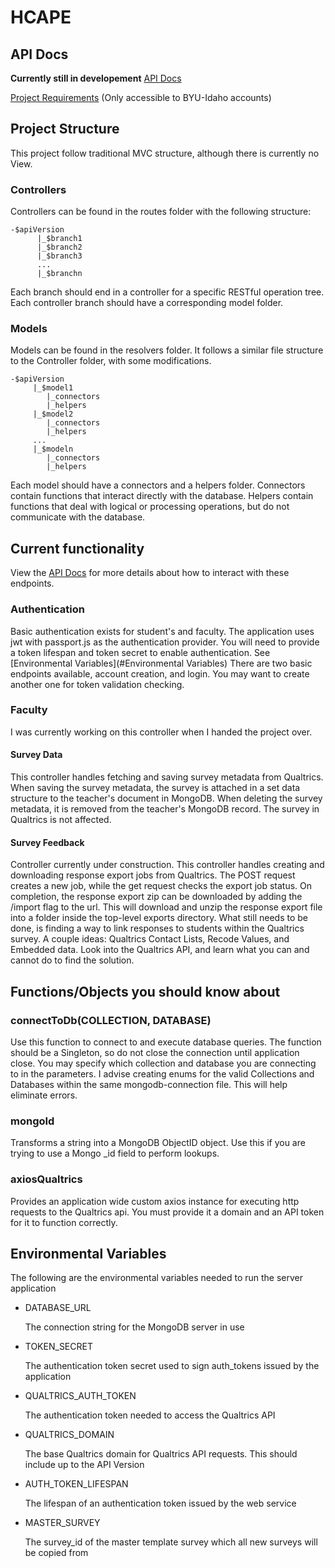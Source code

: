 # HCAPE
## API Docs
**Currently still in developement**
[API Docs](https://app.swaggerhub.com/apis/Mando75/hcape/1.0.0-oas3)

[Project Requirements](https://docs.google.com/document/d/18ynRCsA3ZmNXLF9phwOLyY4Bm5zrEjFXtocZPq8GJtA/edit?usp=sharing) (Only accessible to BYU-Idaho accounts)


## Project Structure
This project follow traditional MVC structure, although there is currently no View.
### Controllers
Controllers can be found in the routes folder with the following structure:
```
-$apiVersion
      |_$branch1
      |_$branch2
      |_$branch3
      ...
      |_$branchn
```
Each branch should end in a controller for a specific RESTful operation tree. Each controller branch should have a corresponding model folder.


### Models
Models can be found in the resolvers folder. It follows a similar file structure to the Controller folder, with some modifications.
```
-$apiVersion
     |_$model1
        |_connectors
        |_helpers
     |_$model2
        |_connectors
        |_helpers
     ...
     |_$modeln
        |_connectors
        |_helpers      
```
Each model should have a connectors and a helpers folder. Connectors contain functions that interact directly with the database.
Helpers contain functions that deal with logical or processing operations, but do not communicate with the database.

## Current functionality
View the [API Docs](https://app.swaggerhub.com/apis/Mando75/hcape/1.0.0-oas3) for more details about how to interact with these endpoints.
### Authentication
Basic authentication exists for student's and faculty. The application uses jwt with passport.js as the authentication provider. 
You will need to provide a token lifespan and token secret to enable authentication. See [Environmental Variables](#Environmental Variables)
There are two basic endpoints available, account creation, and login. You may want
to create another one for token validation checking. 
### Faculty
I was currently working on this controller when I handed the project over.
#### Survey Data
This controller handles fetching and saving survey metadata from Qualtrics. 
When saving the survey metadata, the survey is attached in a set data 
structure to the teacher's document in MongoDB. When deleting the survey 
metadata, it is removed from the teacher's MongoDB record. 
The survey in Qualtrics is not affected.

####  Survey Feedback
Controller currently under construction. This controller handles creating 
and downloading response export jobs from Qualtrics. The POST request creates
a new job, while the get request checks the export job status. On 
completion, the response export zip can be downloaded by adding the 
/import flag to the url. This will download and unzip the response export 
file into a folder inside the top-level exports directory. What still needs
to be done, is finding a way to link responses to students within the Qualtrics survey. 
A couple ideas: Qualtrics Contact Lists, Recode Values, and Embedded data. Look into the 
Qualtrics API, and learn what you can and cannot do to find the solution. 

## Functions/Objects you should know about
### connectToDb(COLLECTION, DATABASE)
  Use this function to connect to and execute database queries. The function should be a Singleton, 
  so do not close the connection until application close. You may specify which collection and database you are connecting to
  in the parameters. I advise creating enums for the valid Collections and Databases
  within the same mongodb-connection file. This will help eliminate errors. 
  
### mongoId
Transforms a string into a MongoDB ObjectID object. Use this if you are trying to use
a Mongo _id field to perform lookups. 

### axiosQualtrics
Provides an application wide custom axios instance for executing http requests to the
Qualtrics api. You must provide it a domain and an API token for it to function correctly.


  
## Environmental Variables
The following are the environmental variables
needed to run the server application

* DATABASE_URL
    
    The connection string for the MongoDB server in use
* TOKEN_SECRET

    The authentication token secret used to sign auth_tokens
    issued by the application
* QUALTRICS_AUTH_TOKEN

    The authentication token needed to access the Qualtrics API
* QUALTRICS_DOMAIN

    The base Qualtrics domain for Qualtrics API requests. 
    This should include up to the API Version
* AUTH_TOKEN_LIFESPAN
    
    The lifespan of an authentication token issued by the web service
    
* MASTER_SURVEY

    The survey_id of the master template survey which all new surveys will be copied from    
 
    